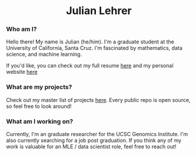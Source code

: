 <h1 align="center"> Julian Lehrer </h1>

### Who am I?
Hello there! My name is Julian (he/him). I'm a graduate student at the University of California, Santa Cruz. I'm fascinated by mathematics, data science, and machine learning. 

If you'd like, you can check out my full resume [here](https://github.com/jlehrer1/resume/blob/master/resume/resume.pdf) and my personal website [here](https://julianlehrer.me/)

### What are my projects?
Check out my master list of projects [here](https://github.com/jlehrer1/Projects). Every public repo is open source, so feel free to look around!

### What am I working on?
Currently, I'm an graduate researcher for the UCSC Genomics Institute. I'm also currently searching for a job post graduation. If you think any of my work is valuable for an MLE / data scientist role, feel free to reach out! 

